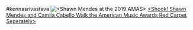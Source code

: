 #kennasrivastava
![<Shawn Mendes at the 2019 AMAS>](https://www.bing.com/images/search?view=detailV2&id=D23B35591B118236182AACC9AE1E760E9C400646&thid=OIP.0E47CaDABoTI6JnKXfll_gDHEs&mediaurl=https%3A%2F%2Fwww.lifeandstylemag.com%2Fwp-content%2Fuploads%2F2019%2F11%2Fshawn-mendes-2019-amas-red-carpet.jpg%3Fw%3D680%26resize%3D680%252C1024&exph=1024&expw=680&q=shawn+mendes+amas+2019&selectedindex=2&ajaxhist=0&vt=0&ccid=0E47CaDA&simid=607991128741839056&eim=0&sim=11)
[<Shook! Shawn Mendes and Camila Cabello Walk the American Music Awards Red Carpet Seperately>](https://www.lifeandstylemag.com/posts/2019-amas-shawn-mendes-and-camila-cabello-walk-red-carpet-solo/)

